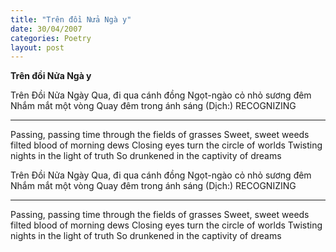 ```yaml
---
title: "Trên đồi Nửa Ngà y"
date: 30/04/2007
categories: Poetry
layout: post
---
```


**Trên đồi Nửa Ngà y**

Trên Đồi Nửa Ngày
Qua, đi qua cánh đồng
Ngọt-ngào cỏ nhỏ sương đêm
Nhắm mắt một vòng
Quay đêm trong ánh sáng
(Dịch:) RECOGNIZING
*************************************
Passing, passing time through the fields of grasses
Sweet, sweet weeds filted blood of morning dews
Closing eyes turn the circle of worlds
Twisting nights in the light of truth
So drunkened in the captivity of dreams

Trên Đồi Nửa Ngày
Qua, đi qua cánh đồng
Ngọt-ngào cỏ nhỏ sương đêm
Nhắm mắt một vòng
Quay đêm trong ánh sáng
(Dịch:) RECOGNIZING
*************************************
Passing, passing time through the fields of grasses
Sweet, sweet weeds filted blood of morning dews
Closing eyes turn the circle of worlds
Twisting nights in the light of truth
So drunkened in the captivity of dreams
